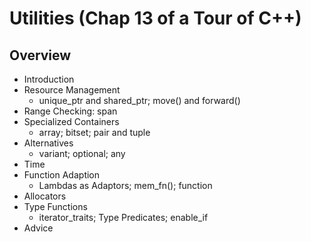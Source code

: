 # Utilities (Chap 13 of a Tour of C++)

## Overview
- Introduction
- Resource Management
	- unique_ptr and shared_ptr; move() and forward()
- Range Checking: span
- Specialized Containers
	- array; bitset; pair and tuple
- Alternatives
	- variant; optional; any
- Time
- Function Adaption
	- Lambdas as Adaptors; mem_fn(); function
- Allocators
- Type Functions
	- iterator_traits; Type Predicates; enable_if
- Advice
